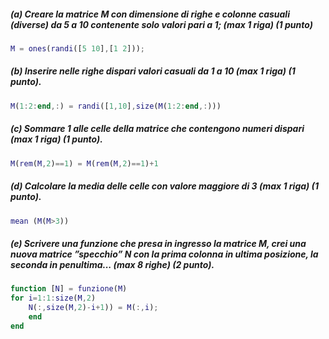 ##### (a) Creare la matrice M con dimensione di righe e colonne casuali (diverse) da 5 a 10 contenente solo valori pari a 1; (max 1 riga) (1 punto)

```matlab
M = ones(randi([5 10],[1 2]));
```

##### (b) Inserire nelle righe dispari valori casuali da 1 a 10 (max 1 riga) (1 punto).

```matlab
M(1:2:end,:) = randi([1,10],size(M(1:2:end,:)))
```

##### (c) Sommare 1 alle celle della matrice che contengono numeri dispari (max 1 riga) (1 punto).

```matlab
M(rem(M,2)==1) = M(rem(M,2)==1)+1
```

##### (d) Calcolare la media delle celle con valore maggiore di 3 (max 1 riga) (1 punto).

```matlab
mean (M(M>3))
```

##### (e) Scrivere una funzione che presa in ingresso la matrice M, crei una nuova matrice ”specchio” N con la prima colonna in ultima posizione, la seconda in penultima... (max 8 righe) (2 punto).

```matlab
function [N] = funzione(M)
for i=1:1:size(M,2)
    N(:,size(M,2)-i+1)) = M(:,i);
    end
end
```
